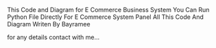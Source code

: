 This Code and Diagram for E Commerce Business System
You Can Run Python File Directly For E Commerce System Panel
All This Code And Diagram Writen By Bayramee


for any details contact with me...

